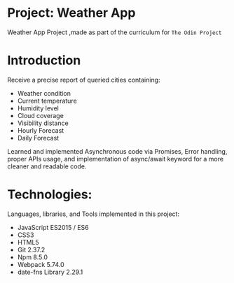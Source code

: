 # Project: Weather App
Weather App Project ,made as part of the curriculum for `The Odin Project`

# Introduction
Receive a precise report of queried cities containing: 
- Weather condition
- Current temperature
- Humidity level
- Cloud coverage
- Visibility distance
- Hourly Forecast
- Daily Forecast

Learned and implemented Asynchronous code via Promises, Error handling, proper APIs usage, and implementation of async/await keyword for a more cleaner and readable code.

# Technologies:
Languages, libraries, and Tools implemented in this project:
- JavaScript ES2015 / ES6
- CSS3
- HTML5
- Git 2.37.2
- Npm 8.5.0
- Webpack 5.74.0
- date-fns Library 2.29.1


